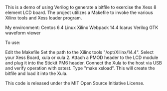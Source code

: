 This is a demo of using Verilog to generate a bitfile to exercise the Xess 8 element
LCD board. The project utilizes a Makefile to invoke the various Xilinx tools and Xess
loader program.

My environment:
   Centos 6.4 Linux
   Xilinx Webpack 14.4
   Icarus Verilog
   GTK waveform viewer

To use:

   Edit the Makefile
       Set the path to the Xilinx tools "/opt/Xilinx/14.4".
       Select your Xess Board, xula or xula 2.
   Attach a PMOD header to the LCD module and plug it into the Stickit PM6 header.
   Connect the Xula to the host via USB and verify operation with xstest.
   Type "make xsload". This will create the bitfile and load it into the Xula.

This code is released under the MIT Open Source Initiative License.
